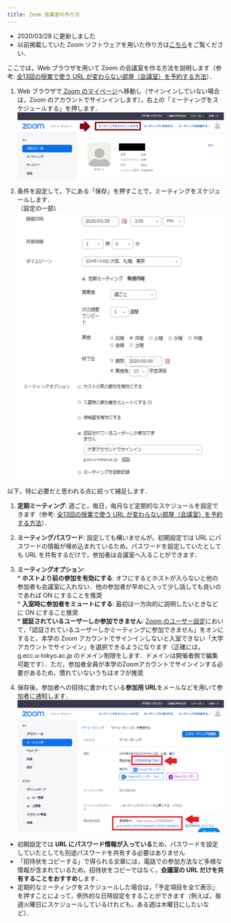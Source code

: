 ```yaml
---
title: Zoom 会議室の作り方
---
```


* 2020/03/28 に更新しました
* 以前掲載していた Zoom  ソフトウェアを用いた作り方は[こちら](create_room_software)をご覧ください．  


ここでは，Web ブラウザを用いて Zoom の会議室を作る方法を説明します（参考: [全13回の授業で使う URL が変わらない部屋（会議室）を予約する方法](how_to_use_in_classroom_faculty_members#schedule)）．  
   
    
1. Web ブラウザで<a href="https://zoom.us/profile" target="_blank"> Zoom のマイページ</a>へ移動し（サインインしていない場合は，Zoom のアカウントでサインインします），右上の「ミーティングをスケジュールする」を押します．  
  ![ミーティングのスケジュール開始](img/zoom_create_room_browser_1_schedule.png)  
  
  
  
1. 条件を設定して，下にある「保存」を押すことで，ミーティングをスケジュールします．  
  （設定の一部）  
  ![ミーティング設定1](img/zoom_create_room_browser_2_option.png)  
  ![ミーティング設定2](img/zoom_create_room_browser_3_option.png)   
  

  以下，特に必要だと思われる点に絞って補足します．  
  1. **定期ミーティング**: 週ごと，毎日，毎月など定期的なスケジュールを設定できます（参考: [全13回の授業で使う URL が変わらない部屋（会議室）を予約する方法](how_to_use_in_classroom_faculty_members#schedule)）．
  1. **ミーティングパスワード**: 設定しても構いませんが，初期設定では URL にパスワードの情報が埋め込まれているため，パスワードを設定していたとしても URL を共有するだけで，参加者は会議室へ入ることができます．
  1. **ミーティングオプション**:  
    * **ホストより前の参加を有効にする**: オフにするとホストが入らないと他の参加者も会議室に入れない．他の参加者が早めに入って少し話しても良いのであれば ON にすることを推奨  
    * **入室時に参加者をミュートにする**: 最初は一方向的に説明したいときなどに ON にすること推奨  
    * **認証されているユーザーしか参加できません**: <a href="https://zoom.us/profile/setting" target="_blank">Zoom のユーザー設定</a>において，「認証されているユーザーしかミーティングに参加できません」をオンにすると，本学の Zoom アカウントでサインインしないと入室できない「大学アカウントでサインイン」を選択できるようになります（正確には，g.ecc.u-tokyo.ac.jp のドメイン制限をします．ドメインは開催者側で編集可能です）．ただ，参加者全員が本学のZoomアカウントでサインインする必要があるため，慣れていないうちはオフが推奨  
  
1. 保存後，参加者への招待に書かれている**参加用 URL**をメールなどを用いて参加者に通知します．  
  ![スケジュール結果](img/zoom_create_room_browser_4_result.png)  
  * 初期設定では **URL にパスワード情報が入っている**ため，パスワードを設定していたとしても別途パスワードを共有する必要はありません
  * 「招待状をコピーする」で得られる文章には，電話での参加方法など多様な情報が含まれているため，招待状をコピーではなく，**会議室の URL だけを共有することをおすすめ**します．  
  * 定期的なミーティングをスケジュールした場合は，「予定項目を全て表示」を押すことによって，例外的な日時設定をすることができます（例えば，毎週火曜日にスケジュールしているけれども，ある週は木曜日にしたいなど）．





